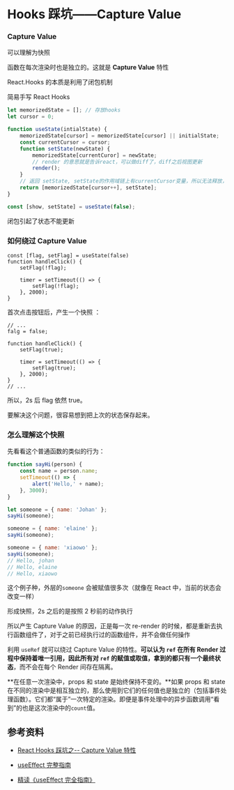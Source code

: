 # Hooks 踩坑——Capture Value

### Capture Value

可以理解为快照

函数在每次渲染时也是独立的。这就是 **Capture Value** 特性

React.Hooks 的本质是利用了闭包机制

简易手写 React Hooks

```javascript
let memorizedState = []; // 存放hooks
let cursor = 0;

function useState(intialState) {
    memorizedState[cursor] = memorizedState[cursor] || initialState;
    const currentCursor = cursor;
    function setState(newState) {
        memorizedState[currentCuror] = newState;
        // render 的意思就是告诉react，可以做diff了，diff之后视图更新
        render();
    }
    // 返回 setState, setState的作用域链上有currentCursor变量，所以无法释放，形成闭包
    return [memorizedState[cursor++], setState];
}

const [show, setState] = useState(false);
```

闭包引起了状态不能更新

### 如何绕过 Capture Value

```react
const [flag, setFlag] = useState(false)
function handleClick() {
    setFlag(!flag);

    timer = setTimeout(() => {
        setFlag(!flag);
    }, 2000);
}
```

首次点击按钮后，产生一个快照 ：

```react
// ...
falg = false;

function handleClick() {
    setFlag(true);

    timer = setTimeout(() => {
        setFlag(true);
    }, 2000);
}
// ...
```

所以，2s 后 flag 依然 true。

要解决这个问题，很容易想到把上次的状态保存起来。

### 怎么理解这个快照

先看看这个普通函数的类似的行为：

```javascript
function sayHi(person) {
    const name = person.name;
    setTimeout(() => {
        alert('Hello,' + name);
    }, 3000);
}

let someone = { name: 'Johan' };
sayHi(someone);

someone = { name: 'elaine' };
sayHi(someone);

someone = { name: 'xiaowo' };
sayHi(someone);
// Hello, johan
// Hello, elaine
// Hello, xiaowo
```

这个例子种，外层的`someone` 会被赋值很多次（就像在 React 中，当前的状态会改变一样）

形成快照，2s 之后的是按照 2 秒前的动作执行

所以产生 Capture Value 的原因，正是每一次 re-render 的时候，都是重新去执行函数组件了，对于之前已经执行过的函数组件，并不会做任何操作

利用 `useRef` 就可以绕过 Capture Value 的特性。**可以认为 `ref` 在所有 Render 过程中保持着唯一引用，因此所有对 `ref` 的赋值或取值，拿到的都只有一个最终状态**，而不会在每个 Render 间存在隔离。

**在任意一次渲染中，props 和 state 是始终保持不变的。**如果 props 和 state 在不同的渲染中是相互独立的，那么使用到它们的任何值也是独立的（包括事件处理函数）。它们都“属于”一次特定的渲染。即便是事件处理中的异步函数调用“看到”的也是这次渲染中的`count`值。

## 参考资料

-   [React Hooks 踩坑之-- Capture Value 特性](https://mp.weixin.qq.com/s/eyFKOi3PTux6aTF0s557Rg)

-   [useEffect 完整指南](https://overreacted.io/zh-hans/a-complete-guide-to-useeffect/)

-   [精读《useEffect 完全指南》](https://juejin.cn/post/6844903806090608647#heading-5)
